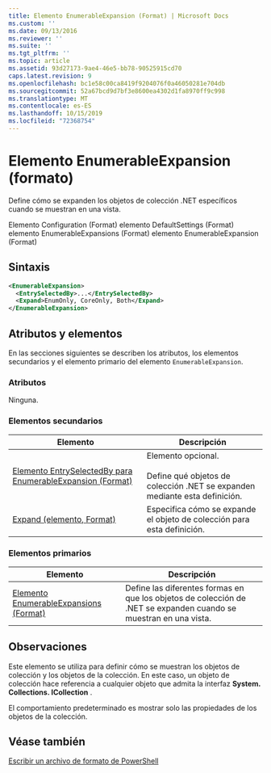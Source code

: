 ```yaml
---
title: Elemento EnumerableExpansion (Format) | Microsoft Docs
ms.custom: ''
ms.date: 09/13/2016
ms.reviewer: ''
ms.suite: ''
ms.tgt_pltfrm: ''
ms.topic: article
ms.assetid: 93d27173-9ae4-46e5-bb78-90525915cd70
caps.latest.revision: 9
ms.openlocfilehash: bc1e58c00ca8419f9204076f0a46050281e704db
ms.sourcegitcommit: 52a67bcd9d7bf3e8600ea4302d1fa8970ff9c998
ms.translationtype: MT
ms.contentlocale: es-ES
ms.lasthandoff: 10/15/2019
ms.locfileid: "72368754"
---
```

# <a name="enumerableexpansion-element-format"></a>Elemento EnumerableExpansion (formato)

Define cómo se expanden los objetos de colección .NET específicos cuando se muestran en una vista.

Elemento Configuration (Format) elemento DefaultSettings (Format) elemento EnumerableExpansions (Format) elemento EnumerableExpansion (Format)

## <a name="syntax"></a>Sintaxis

```xml
<EnumerableExpansion>
  <EntrySelectedBy>...</EntrySelectedBy>
  <Expand>EnumOnly, CoreOnly, Both</Expand>
</EnumerableExpansion>
```

## <a name="attributes-and-elements"></a>Atributos y elementos

En las secciones siguientes se describen los atributos, los elementos secundarios y el elemento primario del elemento `EnumerableExpansion`.

### <a name="attributes"></a>Atributos

Ninguna.

### <a name="child-elements"></a>Elementos secundarios

|Elemento|Descripción|
|-------------|-----------------|
|[Elemento EntrySelectedBy para EnumerableExpansion (Format)](./entryselectedby-element-for-enumerableexpansion-format.md)|Elemento opcional.<br /><br /> Define qué objetos de colección .NET se expanden mediante esta definición.|
|[Expand (elemento, Format)](./expand-element-format.md)|Especifica cómo se expande el objeto de colección para esta definición.|

### <a name="parent-elements"></a>Elementos primarios

|Elemento|Descripción|
|-------------|-----------------|
|[Elemento EnumerableExpansions (Format)](./enumerableexpansions-element-format.md)|Define las diferentes formas en que los objetos de colección de .NET se expanden cuando se muestran en una vista.|

## <a name="remarks"></a>Observaciones

Este elemento se utiliza para definir cómo se muestran los objetos de colección y los objetos de la colección. En este caso, un objeto de colección hace referencia a cualquier objeto que admita la interfaz **System. Collections. ICollection** .

El comportamiento predeterminado es mostrar solo las propiedades de los objetos de la colección.

## <a name="see-also"></a>Véase también

[Escribir un archivo de formato de PowerShell](./writing-a-powershell-formatting-file.md)
